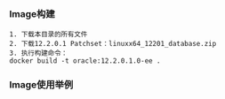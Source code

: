 ### Image构建

```
1. 下载本目录的所有文件
2. 下载12.2.0.1 Patchset：linuxx64_12201_database.zip
3. 执行构建命令：
docker build -t oracle:12.2.0.1.0-ee .
```

### Image使用举例


